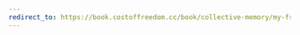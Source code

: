 ```yaml
---
redirect_to: https://book.costoffreedom.cc/book/collective-memory/my-friend-is-not-free.html
---
```

